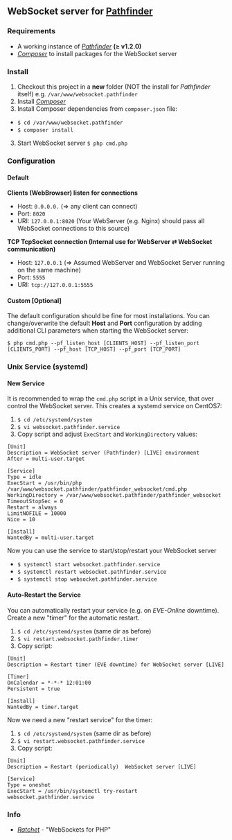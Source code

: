 ## WebSocket server for [Pathfinder](https://github.com/exodus4d/pathfinder)

### Requirements
- A working instance of *[Pathfinder](https://github.com/exodus4d/pathfinder)* **(≥ v1.2.0)**
- [_Composer_](https://getcomposer.org/download/) to install packages for the WebSocket server

### Install
1. Checkout this project in a **new** folder (NOT the install for _Pathfinder_ itself) e.g. `/var/www/websocket.pathfinder`
1. Install [_Composer_](https://getcomposer.org/download/)
2. Install Composer dependencies from `composer.json` file:
  - `$ cd /var/www/websocket.pathfinder`
  - `$ composer install`
3. Start WebSocket server `$ php cmd.php`
 
### Configuration

#### Default

**Clients (WebBrowser) listen for connections**
- Host: `0.0.0.0.` (=> any client can connect)
- Port: `8020`
- URI: `127.0.0.1:8020` (Your WebServer (e.g. Nginx) should pass all WebSocket connections to this source)

**TCP TcpSocket connection (Internal use for WebServer ⇄ WebSocket communication)**
- Host: `127.0.0.1` (=> Assumed WebServer and WebSocket Server running on the same machine)
- Port: `5555`
- URI: `tcp://127.0.0.1:5555`
 
#### Custom [Optional]

The default configuration should be fine for most installations. 
You can change/overwrite the default **Host** and **Port** configuration by adding additional CLI parameters when starting the WebSocket server:

`$ php cmd.php --pf_listen_host [CLIENTS_HOST] --pf_listen_port [CLIENTS_PORT] --pf_host [TCP_HOST] --pf_port [TCP_PORT]`
 
### Unix Service (systemd)

#### New Service
It is recommended to wrap the `cmd.php` script in a Unix service, that over control the WebSocket server.
This creates a systemd service on CentOS7:
1. `$ cd /etc/systemd/system`
2. `$ vi websocket.pathfinder.service`
3. Copy script and adjust `ExecStart` and `WorkingDirectory` values:

```
[Unit]
Description = WebSocket server (Pathfinder) [LIVE] environment
After = multi-user.target

[Service]
Type = idle
ExecStart = /usr/bin/php /var/www/websocket.pathfinder/pathfinder_websocket/cmd.php
WorkingDirectory = /var/www/websocket.pathfinder/pathfinder_websocket
TimeoutStopSec = 0
Restart = always
LimitNOFILE = 10000
Nice = 10

[Install]
WantedBy = multi-user.target
```

Now you can use the service to start/stop/restart your WebSocket server
- `$ systemctl start websocket.pathfinder.service`
- `$ systemctl restart websocket.pathfinder.service`
- `$ systemctl stop websocket.pathfinder.service`

#### Auto-Restart the Service
You can automatically restart your service (e.g. on _EVE-Online_ downtime). Create a new "timer" for the automatic restart.
1. `$ cd /etc/systemd/system` (same dir as before)
2. `$ vi restart.websocket.pathfinder.timer`
3. Copy script:

```
[Unit]
Description = Restart timer (EVE downtime) for WebSocket server [LIVE]

[Timer]
OnCalendar = *-*-* 12:01:00
Persistent = true

[Install]
WantedBy = timer.target
```
Now we need a new "restart service" for the timer:
1. `$ cd /etc/systemd/system` (same dir as before)
2. `$ vi restart.websocket.pathfinder.service`
3. Copy script:

```
[Unit]
Description = Restart (periodically)  WebSocket server [LIVE]

[Service]
Type = oneshot
ExecStart = /usr/bin/systemctl try-restart websocket.pathfinder.service
```

### Info
- [*Ratchet*](http://socketo.me/) - "WebSockets for PHP"
